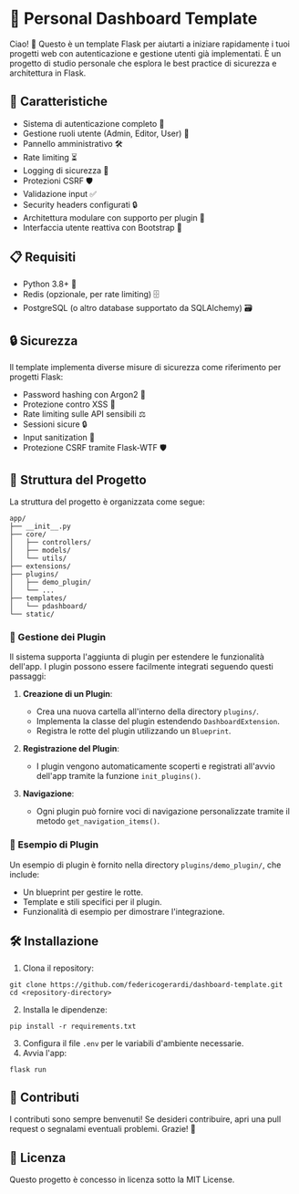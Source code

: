 # 🌟 Personal Dashboard Template

Ciao! 👋 Questo è un template Flask per aiutarti a iniziare rapidamente i tuoi progetti web con autenticazione e gestione utenti già implementati. È un progetto di studio personale che esplora le best practice di sicurezza e architettura in Flask. 

## 🚀 Caratteristiche

- Sistema di autenticazione completo 🔐
- Gestione ruoli utente (Admin, Editor, User) 👥
- Pannello amministrativo 🛠️
- Rate limiting ⏳
- Logging di sicurezza 📜
- Protezioni CSRF 🛡️
- Validazione input ✅
- Security headers configurati 🔒
- Architettura modulare con supporto per plugin 🔌
- Interfaccia utente reattiva con Bootstrap 🎨

## 📋 Requisiti

- Python 3.8+ 🐍
- Redis (opzionale, per rate limiting) 🗄️
- PostgreSQL (o altro database supportato da SQLAlchemy) 🗃️

## 🔒 Sicurezza

Il template implementa diverse misure di sicurezza come riferimento per progetti Flask:
- Password hashing con Argon2 🔑
- Protezione contro XSS 🚫
- Rate limiting sulle API sensibili ⚖️
- Sessioni sicure 🔒
- Input sanitization 🧼
- Protezione CSRF tramite Flask-WTF 🛡️

## 📂 Struttura del Progetto

La struttura del progetto è organizzata come segue:

```
app/
├── __init__.py
├── core/
│   ├── controllers/
│   ├── models/
│   └── utils/
├── extensions/
├── plugins/
│   ├── demo_plugin/
│   └── ...
├── templates/
│   └── pdashboard/
└── static/
```

### 🧩 Gestione dei Plugin

Il sistema supporta l'aggiunta di plugin per estendere le funzionalità dell'app. I plugin possono essere facilmente integrati seguendo questi passaggi:

1. **Creazione di un Plugin**:
   - Crea una nuova cartella all'interno della directory `plugins/`.
   - Implementa la classe del plugin estendendo `DashboardExtension`.
   - Registra le rotte del plugin utilizzando un `Blueprint`.

2. **Registrazione del Plugin**:
   - I plugin vengono automaticamente scoperti e registrati all'avvio dell'app tramite la funzione `init_plugins()`.

3. **Navigazione**:
   - Ogni plugin può fornire voci di navigazione personalizzate tramite il metodo `get_navigation_items()`.

### 🎉 Esempio di Plugin

Un esempio di plugin è fornito nella directory `plugins/demo_plugin/`, che include:

- Un blueprint per gestire le rotte.
- Template e stili specifici per il plugin.
- Funzionalità di esempio per dimostrare l'integrazione.

## 🛠️ Installazione

1. Clona il repository:  
```  
git clone https://github.com/federicogerardi/dashboard-template.git  
cd <repository-directory>  
```
2. Installa le dipendenze:  
```  
pip install -r requirements.txt  
```
3. Configura il file `.env` per le variabili d'ambiente necessarie.
4. Avvia l'app:  
```  
flask run  
```

## 🤝 Contributi

I contributi sono sempre benvenuti! Se desideri contribuire, apri una pull request o segnalami eventuali problemi. Grazie! 🙏

## 📄 Licenza

Questo progetto è concesso in licenza sotto la MIT License.